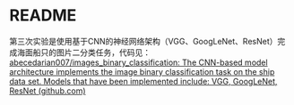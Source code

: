# README

第三次实验是使用基于CNN的神经网络架构（VGG、GoogLeNet、ResNet）完成海面船只的图片二分类任务，代码见：[abecedarian007/images_binary_classification: The CNN-based model architecture implements the image binary classification task on the ship data set. Models that have been implemented include: VGG, GoogLeNet, ResNet (github.com)](https://github.com/abecedarian007/images_binary_classification)

